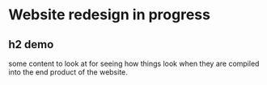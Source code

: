 # Website redesign in progress

## h2 demo

some content to look at for seeing how things look when they are 
compiled into the end product of the website. 
